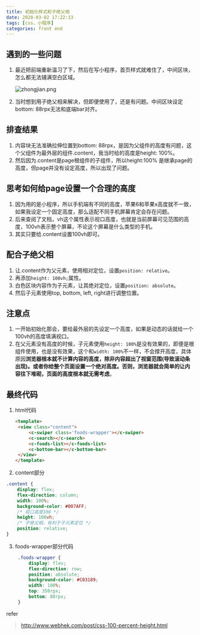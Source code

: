```yaml
---
title: 初始化样式和子绝父相
date: 2020-03-02 17:22:13
tags: [css，小程序]
categories: front end
---
```


## 遇到的一些问题

1. 最近把前端重新温习了下，然后在写小程序，首页样式就难住了，中间区块，怎么都无法铺满空白区域。

   ![zhongjian.png](https://ws1.sinaimg.cn/large/9f0d15f3gy1gcfq81qns2j20b90jbt93.jpg)

2. 当时想到用子绝父相来解决，但即便使用了，还是有问题。中间区块设定bottom: 88rpx无法和底端bar对齐。



## 排查结果

1. 内容块无法准确拉伸位置到bottom: 88rpx，是因为父组件的高度有问题，这个父组件为最外层的组件.content，我当时给的高度是height: 100%。
2. 然后因为.content是page根组件的子组件，所以height:100% 是继承page的高度，但page并没有设定高度，所以出现了问题。



## 思考如何给page设置一个合理的高度

1. 因为用的是小程序，所以手机端有不同的高度，苹果6和苹果x高度就不一致，如果我设定一个固定高度，那么适配不同手机屏幕肯定会存在问题。
2. 后来查阅了文档，vh这个属性表示视口高度，也就是当前屏幕可见范围的高度，100vh表示整个屏幕，不论这个屏幕是什么类型的手机。
3. 其实只要给.content设置100vh即可。



## 配合子绝父相

1. 让.content作为父元素，使用相对定位，设置`position: relative`。
2. 再添加`height: 100vh;`属性。
3. 白色区块内容作为子元素，让其绝对定位，设置`position: absolute`。
4. 然后子元素使用top, bottom, left, right进行调整位置。



## 注意点

1. 一开始初始化那会，要给最外层的先设定一个高度，如果是动态的话就给一个100vh的高度填满视口。
2. 在父元素没有高度的时候，子元素使用`height: 100%`是没有效果的，即便是根组件使用，也是没有效果，这个和`width: 100%`不一样，不会撑开高度，具体原因**浏览器根本就不计算内容的高度，除非内容超出了视窗范围(导致滚动条出现)。或者你给整个页面设置一个绝对高度。否则，浏览器就会简单的让内容往下堆砌，页面的高度根本就无需考虑**。



## 最终代码

1. html代码

   ```html
   <template>
   	<view class="content">
   		<c-swiper class='foods-wrapper'></c-swiper>
   		<c-search></c-search>
   		<c-foods-list></c-foods-list>
   		<c-bottom-bar></c-bottom-bar>
   	</view>
   </template>
   ```

   

2. content部分

```css
.content {
	display: flex;
	flex-direction: column;
	width: 100%;
	background-color: #007AFF;
	/* 视口高度100 */
	height: 100vh;
	/* 子绝父相，有利于子元素定位 */
	position: relative;
}

```



3. foods-wrapper部分代码

   ```css
   	.foods-wrapper {
   		display: flex;
   		flex-direction: row;
   		position: absolute;
   		background-color: #C03189;
   		width: 100%;
   		top: 350rpx;
   		bottom: 88rpx;
   	}
   ```

   

refer

> http://www.webhek.com/post/css-100-percent-height.html
>